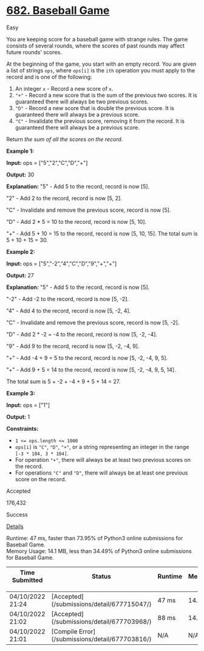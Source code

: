 

# [682\. Baseball Game](https://leetcode.com/problems/baseball-game/submissions/)



Easy

You are keeping score for a baseball game with strange rules. The game consists of several rounds, where the scores of past rounds may affect future rounds' scores.

At the beginning of the game, you start with an empty record. You are given a list of strings `ops`, where `ops[i]` is the `ith` operation you must apply to the record and is one of the following:

1.  An integer `x` - Record a new score of `x`.
2.  `"+"` - Record a new score that is the sum of the previous two scores. It is guaranteed there will always be two previous scores.
3.  `"D"` - Record a new score that is double the previous score. It is guaranteed there will always be a previous score.
4.  `"C"` - Invalidate the previous score, removing it from the record. It is guaranteed there will always be a previous score.

Return _the sum of all the scores on the record_.

**Example 1:**

**Input:** ops = \["5","2","C","D","+"\]

**Output:** 30

**Explanation:**
"5" - Add 5 to the record, record is now \[5\].

"2" - Add 2 to the record, record is now \[5, 2\].

"C" - Invalidate and remove the previous score, record is now \[5\].

"D" - Add 2 \* 5 = 10 to the record, record is now \[5, 10\].

"+" - Add 5 + 10 = 15 to the record, record is now \[5, 10, 15\].
The total sum is 5 + 10 + 15 = 30.

**Example 2:**

**Input:** ops = \["5","-2","4","C","D","9","+","+"\]

**Output:** 27

**Explanation:**
"5" - Add 5 to the record, record is now \[5\].

"-2" - Add -2 to the record, record is now \[5, -2\].

"4" - Add 4 to the record, record is now \[5, -2, 4\].

"C" - Invalidate and remove the previous score, record is now \[5, -2\].

"D" - Add 2 \* -2 = -4 to the record, record is now \[5, -2, -4\].

"9" - Add 9 to the record, record is now \[5, -2, -4, 9\].

"+" - Add -4 + 9 = 5 to the record, record is now \[5, -2, -4, 9, 5\].

"+" - Add 9 + 5 = 14 to the record, record is now \[5, -2, -4, 9, 5, 14\].

The total sum is 5 + -2 + -4 + 9 + 5 + 14 = 27.

**Example 3:**

**Input:** ops = \["1"\]

**Output:** 1

**Constraints:**

*   `1 <= ops.length <= 1000`
*   `ops[i]` is `"C"`, `"D"`, `"+"`, or a string representing an integer in the range `[-3 * 104, 3 * 104]`.
*   For operation `"+"`, there will always be at least two previous scores on the record.
*   For operations `"C"` and `"D"`, there will always be at least one previous score on the record.

Accepted

176,432

<div data-key="submissions-content" data-cy="submissions-content" class="tab-pane__ncJk css-1eusa4c-TabContent e5i1odf5">

<div class="container__hnR0 container__3BF-">

<div class="submissions__1ROo">

<div class="result-container__33Nb">

<div class="container__nthg">

<div class="result__23wN">

<div class="success__3Ai7">Success</div>

[Details](/submissions/detail/677715047/)</div>

<div class="info__2oQ9"><span>Runtime: <span class="data__HC-i">47 ms</span><span>, faster than <span class="data__HC-i">73.95%</span> of Python3 online submissions for Baseball Game.</span></span></div>

<div class="info__2oQ9"><span>Memory Usage: <span class="data__HC-i">14.1 MB</span><span>, less than <span class="data__HC-i">34.49%</span> of Python3 online submissions for Baseball Game.</span></span></div>





</div>

<div class="addl-success-info__2ySC">



</div>

<table class=""><colgroup><col><col><col><col><col></colgroup>

<thead class="ant-table-thead">

<tr>

<th class="time-column__1guG"><span class="ant-table-header-column">

<div><span class="ant-table-column-title">Time Submitted</span><span class="ant-table-column-sorter"></span></div>

</span></th>

<th class="status-column__3SUg"><span class="ant-table-header-column">

<div><span class="ant-table-column-title">Status</span><span class="ant-table-column-sorter"></span></div>

</span></th>

<th class="runtime-column__1ka_"><span class="ant-table-header-column">

<div><span class="ant-table-column-title">Runtime</span><span class="ant-table-column-sorter"></span></div>

</span></th>

<th class="memory-column__1dxp"><span class="ant-table-header-column">

<div><span class="ant-table-column-title">Memory</span><span class="ant-table-column-sorter"></span></div>

</span></th>

<th class="lang-column__tR-8"><span class="ant-table-header-column">

<div><span class="ant-table-column-title">Language</span><span class="ant-table-column-sorter"></span></div>

</span></th>

</tr>

</thead>

<tbody class="ant-table-tbody">

<tr class="ant-table-row ant-table-row-level-0" data-row-key="677715047">

<td class="time-column__1guG">04/10/2022 21:24</td>

<td class="status-column__3SUg">[Accepted](/submissions/detail/677715047/)</td>

<td class="runtime-column__1ka_">47 ms</td>

<td class="memory-column__1dxp">14.1 MB</td>

<td class="lang-column__tR-8">python3</td>

</tr>

<tr class="ant-table-row ant-table-row-level-0" data-row-key="677703968">

<td class="time-column__1guG">04/10/2022 21:02</td>

<td class="status-column__3SUg">[Accepted](/submissions/detail/677703968/)</td>

<td class="runtime-column__1ka_">88 ms</td>

<td class="memory-column__1dxp">14.2 MB</td>

<td class="lang-column__tR-8">python3</td>

</tr>

<tr class="ant-table-row ant-table-row-level-0" data-row-key="677703816">

<td class="time-column__1guG">04/10/2022 21:01</td>

<td class="status-column__3SUg">[Compile Error](/submissions/detail/677703816/)</td>

<td class="runtime-column__1ka_">N/A</td>

<td class="memory-column__1dxp">N/A</td>

<td class="lang-column__tR-8">cpp</td>

</tr>

</tbody>

</table>
